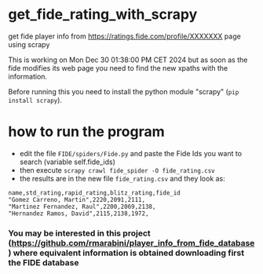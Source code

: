 # get_fide_rating_with_scrapy
get fide player info from https://ratings.fide.com/profile/XXXXXXX page using scrapy

This is working on Mon Dec 30 01:38:00 PM CET 2024
but as soon as the fide modifies its web page you need to find the new xpaths with the information.

Before running this you need to install the python module "scrapy" (```pip install scrapy```).

# how to run the program
* edit the file ```FIDE/spiders/Fide.py``` and paste the Fide Ids you want to search (variable self.fide_ids)
* then execute ```scrapy crawl fide_spider -O fide_rating.csv``` 
* the results are in the new file ```fide_rating.csv``` and they look as:

```
name,std_rating,rapid_rating,blitz_rating,fide_id
"Gomez Carreno, Martin",2220,2091,2111,
"Martinez Fernandez, Raul",2200,2069,2138,
"Hernandez Ramos, David",2115,2138,1972,
```

### You may be interested in this project (https://github.com/rmarabini/player_info_from_fide_database) where equivalent information is obtained downloading first the FIDE database
